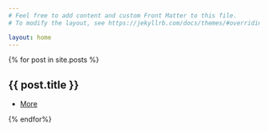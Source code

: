 ```yaml
---
# Feel free to add content and custom Front Matter to this file.
# To modify the layout, see https://jekyllrb.com/docs/themes/#overriding-theme-defaults

layout: home
---
```


<section id="one" class="wrapper style1">
    <div class="inner">
    {% for post in site.posts %}
        <article class="feature left">
            <span class="image"><img src="{{ site.baseurl}}/images/pic01.jpg" alt="" /></span>
            <div class="content">
                <h2>{{ post.title }}</h2>
                <ul class="actions">
                    <li>
                        <a href="{{ site.baseurl} }/{{ post.url }}" class="button alt">More</a>
                    </li>
                </ul>
            </div>
        </article>
    {% endfor%}
    </div>
</section>



